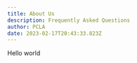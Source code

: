 ```yaml
---
title: About Us
description: Frequently Asked Questions
author: PCLA
date: 2023-02-17T20:43:33.823Z
---
```


Hello world